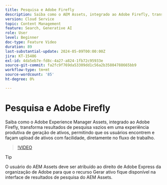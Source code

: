 ```yaml
---
title: Pesquisa e Adobe Firefly
description: Saiba como o AEM Assets, integrado ao Adobe Firefly, transforma resultados de pesquisa vazios em uma experiência produtiva de geração de ativos.
version: Cloud Service
topic: Content Management
feature: Search, Generative AI
role: User
level: Beginner
doc-type: Feature Video
duration: 89
last-substantial-update: 2024-05-09T00:00:00Z
jira: KT-15486
exl-id: 4da5eb7e-fd8c-4a27-a824-1fb72c95933e
source-git-commit: fa2fc9f769da53309dd1c56a2b35804788665bb9
workflow-type: tm+mt
source-wordcount: '85'
ht-degree: 0%

---
```


# Pesquisa e Adobe Firefly

Saiba como o Adobe Experience Manager Assets, integrado ao Adobe Firefly, transforma resultados de pesquisa vazios em uma experiência produtiva de geração de ativos, permitindo que os usuários encontrem e façam upload de ativos com facilidade, diretamente no fluxo de trabalho.

>[!VIDEO](https://video.tv.adobe.com/v/3429070/?learn=on)


>[!TIP]
>
> O usuário do AEM Assets deve ser atribuído ao direito de Adobe Express da organização de Adobe para que o recurso Gerar ativo fique disponível na interface de resultados de pesquisa do AEM Assets.
